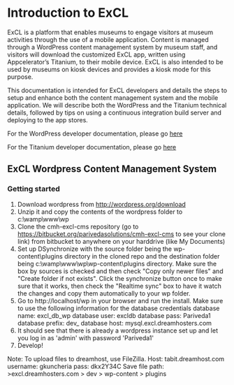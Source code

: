 # Introduction to ExCL #
ExCL is a platform that enables museums to engage visitors at museum activities through the use of 
a mobile application. Content is managed through a WordPress content management system by museum 
staff, and visitors will download the customized ExCL app, written using Appcelerator’s Titanium, 
to their mobile device. ExCL is also intended to be used by museums on kiosk devices and provides 
a kiosk mode for this purpose.

This documentation is intended for ExCL developers and details the steps to setup and enhance both 
the content management system and the mobile application. We will describe both the WordPress and 
the Titanium technical details, followed by tips on using a continuous integration build server and 
deploying to the app stores.

For the WordPress developer documentation, please go [here]()

For the Titanium developer documentation, please go [here]()

## ExCL Wordpress Content Management System ##

### Getting started ###

1. Download wordpress from http://wordpress.org/download
2. Unzip it and copy the contents of the wordpress folder to c:\wamp\www\wp
3. Clone the cmh-excl-cms repository (go to https://bitbucket.org/parivedasolutions/cmh-excl-cms to see your clone link) from bitbucket to anywhere on your harddrive (like My Documents)
4. Set up DSynchronize with the source folder being the wp-content\plugins directory in the cloned repo and the destination folder being c:\wamp\www\wp\wp-content\plugins directory. Make sure the box by sources is checked and then check "Copy only newer files" and "Create folder if not exists". Click the synchronize button once to make sure that it works, then check the "Realtime sync" box to have it watch the changes and copy them automatically to your wp folder.
5. Go to http://localhost/wp in your browser and run the install. Make sure to use the following information for the database credentials
	database name: excl_db_wp
	database user: excldb
	database pass: Pariveda1
	database prefix: dev_
	database host: mysql.excl.dreamhosters.com
6. It should see that there is already a wordpress instance set up and let you log in as 'admin' with password 'Pariveda1'
7. Develop!

Note: To upload files to dreamhost, use FileZilla.
	Host: tabit.dreamhost.com
	username: gkuncheria
	pass: dkx2Y34C
	Save file path: >excl.dreamhosters.com > dev > wp-content > plugins